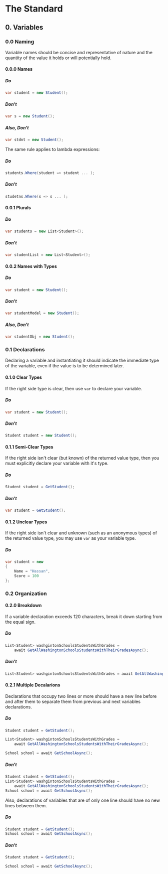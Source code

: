 # The Standard

## 0. Variables

### 0.0 Naming

Variable names should be concise and representative of nature and the quantity of the value it holds or will potentially hold.

#### 0.0.0 Names

##### Do

```cs
var student = new Student();
```

##### Don't

```cs
var s = new Student();
```

##### Also, Don't

```cs
var stdnt = new Student();
```

The same rule applies to lambda expressions:

##### Do

```cs
students.Where(student => student ... );
```

##### Don't

```cs
studetns.Where(s => s ... );
```

#### 0.0.1 Plurals

##### Do

```cs
var students = new List<Student>();
```

##### Don't

```cs
var studentList = new List<Student>();
```

#### 0.0.2 Names with Types

##### Do

```cs
var student = new Student();
```

##### Don't

```cs
var studentModel = new Student();
```

##### Also, Don't

```cs
var studentObj = new Student();
```

### 0.1 Declarations

Declaring a variable and instantiating it should indicate the immediate type of the variable, even if the value is to be determined later.

#### 0.1.0 Clear Types

If the right side type is clear, then use ```var``` to declare your variable.

##### Do

```cs
var student = new Student();
```

##### Don't

```cs
Student student = new Student();
````

#### 0.1.1 Semi-Clear Types

If the right side isn't clear (but known) of the returned value type, then you must explicitly declare your variable with it's type.

##### Do

```cs
Student student = GetStudent();
```

##### Don't

```cs
var student = GetStudent();
```

#### 0.1.2 Unclear Types

If the right side isn't clear and unknown (such as an anonymous types) of the returned value type, you may use ```var``` as your variable type.

##### Do

```cs
var student = new
{
    Name = "Hassan",
    Score = 100
};
```

### 0.2 Organization

#### 0.2.0 Breakdown

If a variable declaration exceeds 120 characters, break it down starting from the equal sign.

##### Do

```cs
List<Student> washgintonSchoolsStudentsWithGrades =
    await GetAllWashingtonSchoolsStudentsWithTheirGradesAsync();

```

##### Don't

```cs
List<Student> washgintonSchoolsStudentsWithGrades = await GetAllWashingtonSchoolsStudentsWithTheirGradesAsync();
```

#### 0.2.1 Multiple Decalarions

Declarations that occupy two lines or more should have a new line before and after them to separate them from previous and next variables declarations.

##### Do

```cs
Student student = GetStudent();

List<Student> washgintonSchoolsStudentsWithGrades =
    await GetAllWashingtonSchoolsStudentsWithTheirGradesAsync();

School school = await GetSchoolAsync();
```

##### Don't

```cs
Student student = GetStudent();
List<Student> washgintonSchoolsStudentsWithGrades =
    await GetAllWashingtonSchoolsStudentsWithTheirGradesAsync();
School school = await GetSchoolAsync();
```

Also, declarations of variables that are of only one line should have no new lines between them.

##### Do

```cs
Student student = GetStudent();
School school = await GetSchoolAsync();
```

##### Don't

```cs
Student student = GetStudent();

School school = await GetSchoolAsync();

```
